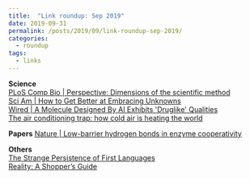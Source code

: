 ```yaml
---
title:  "Link roundup: Sep 2019"
date: 2019-09-31
permalink: /posts/2019/09/link-roundup-sep-2019/
categories: 
  - roundup
tags:
  - links
---
```

  
**Science**    
[PLoS Comp Bio \| Perspective: Dimensions of the scientific method](https://journals.plos.org/ploscompbiol/article?id=10.1371/journal.pcbi.1007279)  
[Sci Am \| How to Get Better at Embracing Unknowns](https://www.scientificamerican.com/article/how-to-get-better-at-embracing-unknowns/)  
[Wired \| A Molecule Designed By AI Exhibits 'Druglike' Qualities](https://www.wired.com/story/molecule-designed-ai-exhibits-druglike-qualities/)  
[The air conditioning trap: how cold air is heating the world ](https://www.theguardian.com/environment/2019/aug/29/the-air-conditioning-trap-how-cold-air-is-heating-the-world)  
  
**Papers**
[Nature \| Low-barrier hydrogen bonds in enzyme cooperativity](https://www.nature.com/articles/s41586-019-1581-9)  
  
**Others**  
[The Strange Persistence of First Languages](http://nautil.us/issue/76/language/the-strange-persistence-of-first-languages-rp)  
[Reality: A Shopper’s Guide](https://hedgehogreview.com/issues/reality-and-its-alternatives/articles/reality-a-shoppers-guide)  
